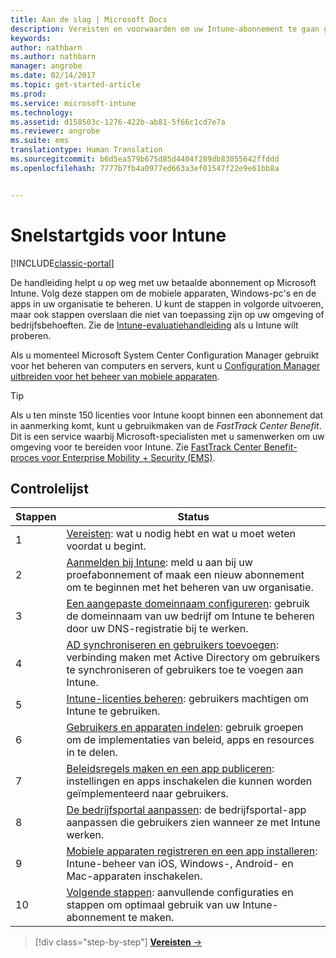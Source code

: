 ```yaml
---
title: Aan de slag | Microsoft Docs
description: Vereisten en voorwaarden om uw Intune-abonnement te gaan gebruiken
keywords: 
author: nathbarn
ms.author: nathbarn
manager: angrobe
ms.date: 02/14/2017
ms.topic: get-started-article
ms.prod: 
ms.service: microsoft-intune
ms.technology: 
ms.assetid: d158503c-1276-422b-ab81-5f66c1cd7e7a
ms.reviewer: angrobe
ms.suite: ems
translationtype: Human Translation
ms.sourcegitcommit: b6d5ea579b675d85d4404f289db83055642ffddd
ms.openlocfilehash: 7777b7fb4a0977ed663a3ef01547f22e9e61bb8a


---
```



# <a name="intune-quick-start-guide"></a>Snelstartgids voor Intune

[!INCLUDE[classic-portal](../includes/classic-portal.md)]

De handleiding helpt u op weg met uw betaalde abonnement op Microsoft Intune. Volg deze stappen om de mobiele apparaten, Windows-pc's en de apps in uw organisatie te beheren. U kunt de stappen in volgorde uitvoeren, maar ook stappen overslaan die niet van toepassing zijn op uw omgeving of bedrijfsbehoeften. Zie de [Intune-evaluatiehandleiding](/intune/understand-explore/get-started-with-a-30-day-trial-of-microsoft-intune) als u Intune wilt proberen.  

Als u momenteel Microsoft System Center Configuration Manager gebruikt voor het beheren van computers en servers, kunt u [Configuration Manager uitbreiden voor het beheer van mobiele apparaten](https://docs.microsoft.com/sccm/mdm/understand/choose-between-standalone-intune-and-hybrid-mobile-device-management).

>[!TIP]
>Als u ten minste 150 licenties voor Intune koopt binnen een abonnement dat in aanmerking komt, kunt u gebruikmaken van de *FastTrack Center Benefit*. Dit is een service waarbij Microsoft-specialisten met u samenwerken om uw omgeving voor te bereiden voor Intune. Zie [FastTrack Center Benefit-proces voor Enterprise Mobility + Security (EMS)](https://docs.microsoft.com/enterprise-mobility-security/Solutions/enterprise-mobility-fasttrack-program).

## <a name="checklist"></a>Controlelijst

| Stappen | Status  |
| ------------- |-------------|
| 1  | [Vereisten](what-to-know-before-you-start-microsoft-intune.md): wat u nodig hebt en wat u moet weten voordat u begint.|
| 2 |  [Aanmelden bij Intune](start-with-a-paid-subscription-to-microsoft-intune-step-1.md): meld u aan bij uw proefabonnement of maak een nieuw abonnement om te beginnen met het beheren van uw organisatie.   |  
| 3 | [Een aangepaste domeinnaam configureren](start-with-a-paid-subscription-to-microsoft-intune-step-2.md): gebruik de domeinnaam van uw bedrijf om Intune te beheren door uw DNS-registratie bij te werken.   |
| 4 | [AD synchroniseren en gebruikers toevoegen](start-with-a-paid-subscription-to-microsoft-intune-step-3.md): verbinding maken met Active Directory om gebruikers te synchroniseren of gebruikers toe te voegen aan Intune.  |
| 5 | [Intune-licenties beheren](start-with-a-paid-subscription-to-microsoft-intune-step-4.md): gebruikers machtigen om Intune te gebruiken.|
| 6 | [Gebruikers en apparaten indelen](start-with-a-paid-subscription-to-microsoft-intune-step-5.md): gebruik groepen om de implementaties van beleid, apps en resources in te delen. |
| 7 | [Beleidsregels maken en een app publiceren](start-with-a-paid-subscription-to-microsoft-intune-step-6.md): instellingen en apps inschakelen die kunnen worden geïmplementeerd naar gebruikers. |
| 8 | [De bedrijfsportal aanpassen](start-with-a-paid-subscription-to-microsoft-intune-step-7.md): de bedrijfsportal-app aanpassen die gebruikers zien wanneer ze met Intune werken.  |
| 9 | [Mobiele apparaten registreren en een app installeren](start-with-a-paid-subscription-to-microsoft-intune-step-8.md): Intune-beheer van iOS, Windows-, Android- en Mac-apparaten inschakelen. |
|10 | [Volgende stappen](post-configuration-tasks.md): aanvullende configuraties en stappen om optimaal gebruik van uw Intune-abonnement te maken.|


>[!div class="step-by-step"]
[**Vereisten** &rarr;](what-to-know-before-you-start-microsoft-intune.md)



<!--HONumber=Dec16_HO2-->


